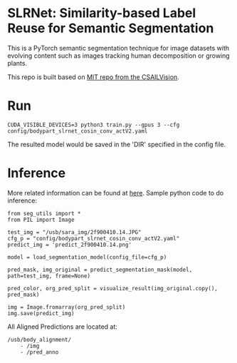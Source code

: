 # SLRNet: Similarity-based Label Reuse for Semantic Segmentation

This is a PyTorch semantic segmentation technique for image datasets with evolving content such as images tracking human decomposition or growing plants. 

This repo is built based on [MIT repo from the CSAILVision](https://github.com/CSAILVision/semantic-segmentation-pytorch). 

# Run

```
CUDA_VISIBLE_DEVICES=3 python3 train.py --gpus 3 --cfg config/bodypart_slrnet_cosin_conv_actV2.yaml
```
The resulted model would be saved in the 'DIR' specified in the config file. 

# Inference
More related information can be found at [here](https://github.com/zyang37/semantic-segmentation-pytorch). 
Sample python code to do inference:
```
from seg_utils import *
from PIL import Image

test_img = "/usb/sara_img/2f900410.14.JPG"
cfg_p = "config/bodypart_slrnet_cosin_conv_actV2.yaml"
predict_img = 'predict_2f900410.14.png'

model = load_segmentation_model(config_file=cfg_p)

pred_mask, img_original = predict_segmentation_mask(model, path=test_img, frame=None)

pred_color, org_pred_split = visualize_result(img_original.copy(), pred_mask)

img = Image.fromarray(org_pred_split)
img.save(predict_img)
```

All Aligned Predictions are located at:

```
/usb/body_alignment/
    - /img
    - /pred_anno
```
